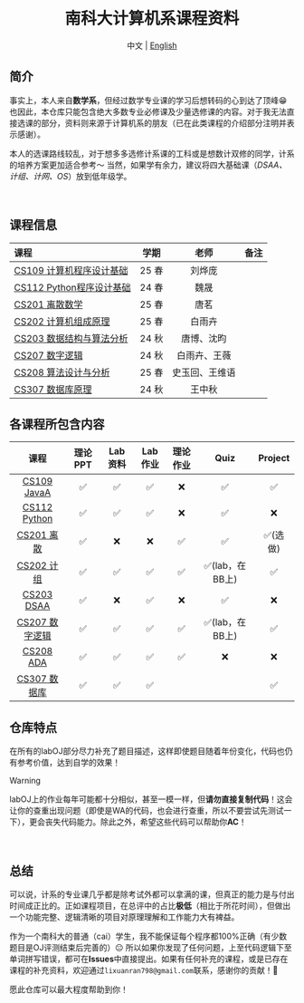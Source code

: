 <div align=center>

# 南科大计算机系课程资料

中文 | [English](https://github.com/lxriscute0501/SUSTech-Notes-of-CS/blob/main/README_en.md)

</div>

## 简介

事实上，本人来自**数学系**，但经过数学专业课的学习后想转码的心到达了顶峰😁 也因此，本仓库只能包含绝大多数专业必修课及少量选修课的内容。对于我无法直接选课的部分，资料则来源于计算机系的朋友（已在此类课程的介绍部分注明并表示感谢）。

本人的选课路线较乱，对于想多多选修计系课的工科或是想数计双修的同学，计系的培养方案更加适合参考～ 当然，如果学有余力，建议将四大基础课（*DSAA、计组、计网、OS*）放到低年级学。

<br>

## 课程信息

| 课程 | 学期 | 老师 | 备注 |
| :-------- | :-------: | :-------: | :-------: |
| [CS109 计算机程序设计基础](./CS109%20Introduction%20to%20Computer(JavaA)%20Programming%20) | 25 春 | 刘烨庞 | |
| [CS112 Python程序设计基础](./CS112%20Introduction%20to%20Python%20Programming%20)  | 24 春 | 魏晟 |  |
| [CS201 离散数学](./CS201%20Discrete%20Mathematics%20) | 25 春 | 唐茗 | |
| [CS202 计算机组成原理](./CS202%20Computer%20Organization) | 25 春 | 白雨卉 | |
| [CS203 数据结构与算法分析](./CS203%20Data%20Structure%20and%20Algorithm%20Analysis%20) | 24 秋 | 唐博、沈昀 | |
| [CS207 数字逻辑](./CS207%20Digital%20Logic%20) | 24 秋 | 白雨卉、王薇 | |
| [CS208 算法设计与分析](./CS208%20Algorithm%20Design%20and%20Analysis%20) | 25 春 | 史玉回、王维语 | |
| [CS307 数据库原理](./CS307%20Principles%20of%20Database%20Systems%20) | 24 秋 | 王中秋 | |

## 各课程所包含内容

| 课程 | 理论PPT | Lab资料 | Lab作业 | 理论作业 | Quiz | Project |
| :----: | :----: | :----: | :----: | :----: | :----: | :----: |
| [CS109 JavaA ](./CS109%20Introduction%20to%20Computer(JavaA)%20Programming%20) | ✅ | ✅ | ✅ | ❌ | ✅ | ✅ | 
| [CS112 Python ](./CS112%20Introduction%20to%20Python%20Programming%20)  | ✅ | ✅ | ✅ | ❌ | ✅ | ❌ |
| [CS201 离散](./CS201%20Discrete%20Mathematics%20) | ✅ | ❌ | ❌ | ✅ | ✅ | ✅(选做) |
| [CS202 计组](./CS202%20Computer%20Organization) | ✅ | ✅ | ✅ | ✅ | ✅(lab，在BB上) | ✅ |
| [CS203 DSAA ](./CS203%20Data%20Structure%20and%20Algorithm%20Analysis%20) | ✅ | ❌ | ✅ | ❌ | ✅ | ❌ |
| [CS207 数字逻辑](./CS207%20Digital%20Logic%20) | ✅ | ✅ | ✅ | ✅ | ✅(lab，在BB上) | ✅ |
| [CS208 ADA ](./CS208%20Algorithm%20Design%20and%20Analysis%20) | ✅ | ✅ | ✅ | ✅ | ❌ | ❌ |
| [CS307 数据库](./CS307%20Principles%20of%20Database%20Systems%20) | ✅ | ✅ | ✅ | | | ✅ |

## 仓库特点

在所有的labOJ部分尽力补充了题目描述，这样即使题目随着年份变化，代码也仍有参考价值，达到自学的效果！

>[!warning]
> labOJ上的作业每年可能都十分相似，甚至一模一样，但**请勿直接复制代码**！这会让你的查重出现问题（即使是WA的代码，也会进行查重，所以不要尝试先测试一下），更会丧失代码能力。除此之外，希望这些代码可以帮助你**AC**！


<br>

## 总结

可以说，计系的专业课几乎都是除考试外都可以拿满的课，但真正的能力是与付出时间成正比的。正如课程项目，在总评中的占比**极低**（相比于所花时间），但做出一个功能完整、逻辑清晰的项目对原理理解和工作能力大有裨益。

作为一个南科大的普通（cai）学生，我不能保证每个程序都100%正确（有少数题目是OJ评测结束后完善的）😐 所以如果你发现了任何问题，上至代码逻辑下至单词拼写错误，都可在**Issues**中直接提出。如果有任何补充的课程，或是已存在课程的补充资料，欢迎通过`lixuanran798@gmail.com`联系，感谢你的贡献！🙏

愿此仓库可以最大程度帮助到你！
